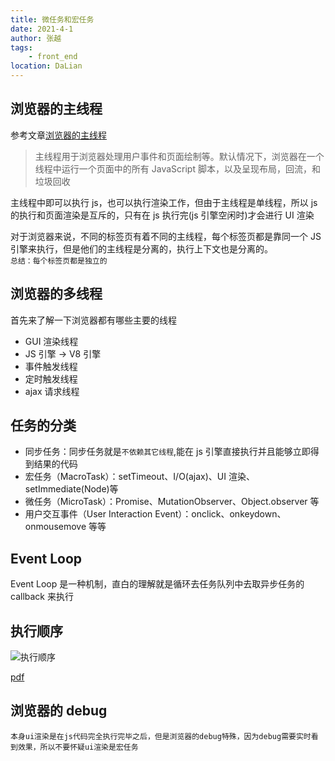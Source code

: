 ```yaml
---
title: 微任务和宏任务
date: 2021-4-1
author: 张越
tags:
    - front_end
location: DaLian
---
```


## 浏览器的主线程

参考文章[浏览器的主线程](https://developer.mozilla.org/zh-CN/docs/Glossary/Main_thread)

> 主线程用于浏览器处理用户事件和页面绘制等。默认情况下，浏览器在一个线程中运行一个页面中的所有 JavaScript 脚本，以及呈现布局，回流，和垃圾回收

主线程中即可以执行 js，也可以执行渲染工作，但由于主线程是单线程，所以 js 的执行和页面渲染是互斥的，只有在 js 执行完(js 引擎空闲时)才会进行 UI 渲染


对于浏览器来说，不同的标签页有着不同的主线程，每个标签页都是靠同一个 JS 引擎来执行，但是他们的主线程是分离的，执行上下文也是分离的。  
`总结：每个标签页都是独立的`


## 浏览器的多线程

首先来了解一下浏览器都有哪些主要的线程

-   GUI 渲染线程
-   JS 引擎 -> V8 引擎
-   事件触发线程
-   定时触发线程
-   ajax 请求线程

## 任务的分类

-   同步任务：同步任务就是`不依赖其它线程`,能在 js 引擎直接执行并且能够立即得到结果的代码
-   宏任务（MacroTask）：setTimeout、I/O(ajax)、UI 渲染、setImmediate(Node)等
-   微任务（MicroTask）：Promise、MutationObserver、Object.observer 等
-   用户交互事件（User Interaction Event）：onclick、onkeydown、onmousemove 等等

## Event Loop

Event Loop 是一种机制，直白的理解就是循环去任务队列中去取异步任务的 callback 来执行

## 执行顺序

![执行顺序](https://www.blackyue.com/microtask-macrotask.png)

[pdf](https://www.blackyue.com/microtask-macrotask.pdf)

## 浏览器的 debug

`本身ui渲染是在js代码完全执行完毕之后，但是浏览器的debug特殊，因为debug需要实时看到效果，所以不要怀疑ui渲染是宏任务`
